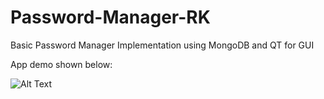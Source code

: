 # Password-Manager-RK
Basic Password Manager Implementation using MongoDB and QT for GUI

App demo shown below:

![Alt Text](https://media.giphy.com/media/1VzZryI0D59koOGEyX/giphy.gif)




